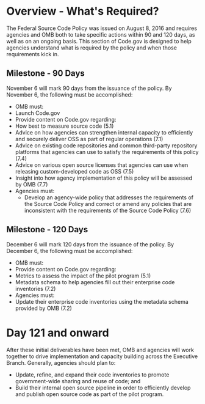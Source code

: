 # Overview - What's Required?

The Federal Source Code Policy was issued on August 8, 2016 and requires agencies and OMB both to take specific actions within 90 and 120 days, as well as on an ongoing basis. This section of Code.gov is designed to help agencies understand what is required by the policy and when those requirements kick in. 

## Milestone - 90 Days
November 6 will mark 90 days from the issuance of the policy. By November 6, the following must be accomplished:
- OMB must: 
 - Launch Code.gov
 - Provide content on Code.gov regarding:
  - How best to measure source code (5.1) 
  - Advice on how agencies can strengthen internal capacity to efficiently and securely deliver OSS as part of regular operations (7.1) 
  - Advice on existing code repositories and common third-party repository platforms that agencies can use to satisfy the requirements of this policy (7.4) 
  - Advice on various open source licenses that agencies can use when releasing custom-developed code as OSS (7.5)
  - Insight into how agency implementation of this policy will be assessed by OMB (7.7) 
- Agencies must:
  - Develop an agency-wide policy that addresses the requirements of the Source Code Policy and correct or amend any policies that are inconsistent with the requirements of the Source Code Policy (7.6)

## Milestone - 120 Days
December 6 will mark 120 days from the issuance of the policy. By December 6, the following must be accomplished:  
- OMB must:
 - Provide content on Code.gov regarding:
  - Metrics to assess the impact of the pilot program (5.1)
  - Metadata schema to help agencies fill out their enterprise code inventories (7.2)
- Agencies must:
 - Update their enterprise code inventories using the metadata schema provided by OMB (7.2)

# Day 121 and onward
After these initial deliverables have been met, OMB and agencies will work together to drive implementation and capacity building across the Executive Branch. Generally, agencies should plan to:
- Update, refine, and expand their code inventories to promote government-wide sharing and reuse of code; and
- Build their internal open source pipeline in order to efficiently develop and publish open source code as part of the pilot program.
